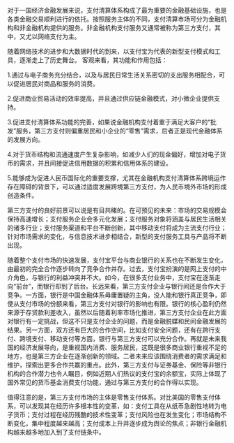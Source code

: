 
对于一国经济金融发展来说，支付清算体系构成了最为重要的金融基础设施，也是各类金融交易顺利进行的依托。按照服务主体的不同，支付清算市场可分为金融机构和非金融机构提供的服务。非金融机构支付服务又通常被称为第三方支付，其中，又尤以网络支付为主。

随着网络技术的进步和大数据时代的到来，以支付宝为代表的新型支付模式和工具，逐渐走上了历史舞台。
客观来看，其功能和作用包括：

1.通过与电子商务充分结合，以及与居民日常生活关系密切的支出服务相配合，可以促进居民对商品和服务的消费。

2.促进商业贸易活动的效率提高，并且通过供应链金融模式，对小微企业提供支持。

3.促进支付清算体系功能的完善，如果说金融机构支付着重于满足大客户的“批发”服务，第三方支付则偏重居民和小企业的“零售”需求，后者正是现代金融体系的发展方向。

4.对于货币结构和流通速度产生复杂影响，如减少人们的现金偏好，增加对电子货币的需求，并且间接促进信用数据的积累和信用体系的建设。

5.能够成为促进人民币国际化的重要支撑，尤其在金融机构支付清算体系跨境运作存在障碍的背景下，可以通过适度发展跨境第三方支付，为人民币境外市场的形成创造条件。

第三方支付的良好前景可以说是有目共睹的。在可预见的未来：市场的交易规模会保持高速增长；支付服务企业会多元化发展；支付服务对象将涵盖与居民生活相关的诸多行业；支付服务渠道和平台不断创新，其中移动支付将成为主流支付行业；针对市场需求的变化，与信息技术进步相结合，新型的支付服务工具与产品将不断出现。

随着整个支付市场的快速发展，支付宝平台与商业银行的关系也在不断发生变化，由最初的完全合作逐步转向了竞争合作并存。过去，支付宝扮演的是网上支付的中介角色，与银行的利益冲突并不大。如今，在很多支付业务中，支付宝在逐渐走向“前台”，而银行却到了后台。长远来看，第三方支付企业与银行间还是合作大于竞争。一方面，银行是中国金融体系毋庸置疑的主角，没人能和银行真正竞争，即使从支付市场的份额来看，第三方支付对银行的影响也有限。银行的核心盈利仍然来源于存贷款利差收入，虽然以后随着利率市场化推进，第三方支付企业在此方面对银行有一定挑战，但这不只是支付企业的问题，而是金融脱媒和民间金融发展的结果。另一方面，双方还有巨大的合作空间，比如支付安全问题，还有在跨行支付、跨境支付、移动支付等方面，银行与第三方支付可以充分合作。再就是未来我国的经济发展导向，是重视国内消费、服务居民，这既是很多商业银行重视不足的地方，也是第三方企业在逐渐创新的领域。二者未来应该围绕消费者的需求满足和维护，探索出更多合作共赢的重点。此外，第三方支付与证券基金、保险等非银行机构的合作潜力也令人瞩目，例如近期人们热议的支付宝的余额宝，实际上体现了国外常见的货币基金消费支付功能，通过与第三方支付的合作得以实现。

值得注意的是，第三方支付市场的主体是零售支付体系。对比美国的零售支付体系，可以发现其在经历许多根本性的变革，如：支付工具在从纸币急剧性地转为电子货币；支付过程在经历残酷的技术性变革；支付风险也在发生变化；市场结构不断变化，集中程度越来越高；支付成本上升并逐步成为舆论的焦点；非银行金融机构越来越多地加入到了支付链条中。
